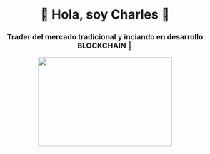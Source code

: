 <h1 align="center">🌌 Hola, soy Charles 👋</h1>
<h3 align="center">Trader del mercado tradicional y inciando en desarrollo BLOCKCHAIN 🚀</h3>

<div align="center">
  <img src="https://media.giphy.com/media/3o7abKhOpu0NwenH3O/giphy.gif" width="300" height="200">
</div>


